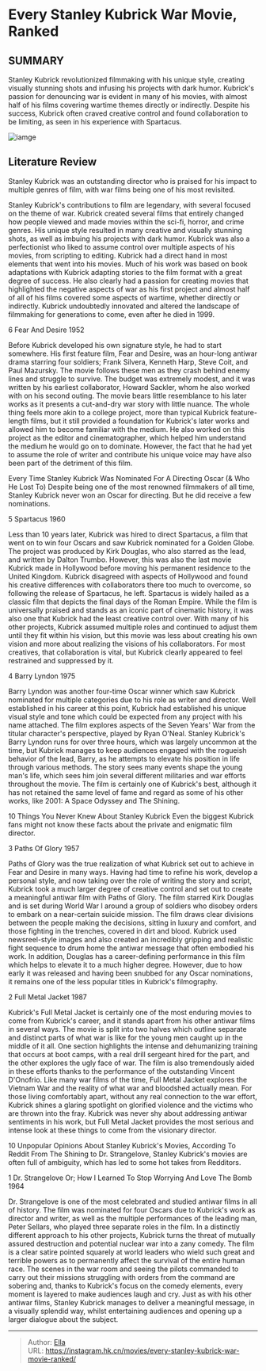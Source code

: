 # Every Stanley Kubrick War Movie, Ranked


## SUMMARY 


 Stanley Kubrick revolutionized filmmaking with his unique style, creating visually stunning shots and infusing his projects with dark humor. 
 Kubrick&#39;s passion for denouncing war is evident in many of his movies, with almost half of his films covering wartime themes directly or indirectly. 
 Despite his success, Kubrick often craved creative control and found collaboration to be limiting, as seen in his experience with Spartacus. 

![iamge](https://static1.srcdn.com/wordpress/wp-content/uploads/2024/01/stanley-kubrick-war-movies.jpg)

## Literature Review

Stanley Kubrick was an outstanding director who is praised for his impact to multiple genres of film, with war films being one of his most revisited.




Stanley Kubrick&#39;s contributions to film are legendary, with several focused on the theme of war. Kubrick created several films that entirely changed how people viewed and made movies within the sci-fi, horror, and crime genres. His unique style resulted in many creative and visually stunning shots, as well as imbuing his projects with dark humor. Kubrick was also a perfectionist who liked to assume control over multiple aspects of his movies, from scripting to editing. Kubrick had a direct hand in most elements that went into his movies.
Much of his work was based on book adaptations with Kubrick adapting stories to the film format with a great degree of success. He also clearly had a passion for creating movies that highlighted the negative aspects of war as his first project and almost half of all of his films covered some aspects of wartime, whether directly or indirectly. Kubrick undoubtedly innovated and altered the landscape of filmmaking for generations to come, even after he died in 1999.









 








 6  Fear And Desire 
1952
        

Before Kubrick developed his own signature style, he had to start somewhere. His first feature film, Fear and Desire, was an hour-long antiwar drama starring four soldiers; Frank Silvera, Kenneth Harp, Steve Coit, and Paul Mazursky. The movie follows these men as they crash behind enemy lines and struggle to survive. The budget was extremely modest, and it was written by his earliest collaborator, Howard Sackler, whom he also worked with on his second outing.
The movie bears little resemblance to his later works as it presents a cut-and-dry war story with little nuance. The whole thing feels more akin to a college project, more than typical Kubrick feature-length films, but it still provided a foundation for Kubrick&#39;s later works and allowed him to become familiar with the medium. He also worked on this project as the editor and cinematographer, which helped him understand the medium he would go on to dominate. However, the fact that he had yet to assume the role of writer and contribute his unique voice may have also been part of the detriment of this film.
            
 
 Every Time Stanley Kubrick Was Nominated For A Directing Oscar (&amp; Who He Lost To) 
Despite being one of the most renowned filmmakers of all time, Stanley Kubrick never won an Oscar for directing. But he did receive a few nominations.








 5  Spartacus 
1960


 







Less than 10 years later, Kubrick was hired to direct Spartacus, a film that went on to win four Oscars and saw Kubrick nominated for a Golden Globe. The project was produced by Kirk Douglas, who also starred as the lead, and written by Dalton Trumbo. However, this was also the last movie Kubrick made in Hollywood before moving his permanent residence to the United Kingdom. Kubrick disagreed with aspects of Hollywood and found his creative differences with collaborators there too much to overcome, so following the release of Spartacus, he left.
Spartacus is widely hailed as a classic film that depicts the final days of the Roman Empire. While the film is universally praised and stands as an iconic part of cinematic history, it was also one that Kubrick had the least creative control over. With many of his other projects, Kubrick assumed multiple roles and continued to adjust them until they fit within his vision, but this movie was less about creating his own vision and more about realizing the visions of his collaborators. For most creatives, that collaboration is vital, but Kubrick clearly appeared to feel restrained and suppressed by it.





 4  Barry Lyndon 
1975
        

Barry Lyndon was another four-time Oscar winner which saw Kubrick nominated for multiple categories due to his role as writer and director. Well established in his career at this point, Kubrick had established his unique visual style and tone which could be expected from any project with his name attached. The film explores aspects of the Seven Years&#39; War from the titular character&#39;s perspective, played by Ryan O&#39;Neal.
Stanley Kubrick&#39;s Barry Lyndon runs for over three hours, which was largely uncommon at the time, but Kubrick manages to keep audiences engaged with the rogueish behavior of the lead, Barry, as he attempts to elevate his position in life through various methods. The story sees many events shape the young man&#39;s life, which sees him join several different militaries and war efforts throughout the movie. The film is certainly one of Kubrick&#39;s best, although it has not retained the same level of fame and regard as some of his other works, like 2001: A Space Odyssey and The Shining.
            
 
 10 Things You Never Knew About Stanley Kubrick 
Even the biggest Kubrick fans might not know these facts about the private and enigmatic film director.








 3  Paths Of Glory 
1957
        

Paths of Glory was the true realization of what Kubrick set out to achieve in Fear and Desire in many ways. Having had time to refine his work, develop a personal style, and now taking over the role of writing the story and script, Kubrick took a much larger degree of creative control and set out to create a meaningful antiwar film with Paths of Glory. The film starred Kirk Douglas and is set during World War I around a group of soldiers who disobey orders to embark on a near-certain suicide mission.
The film draws clear divisions between the people making the decisions, sitting in luxury and comfort, and those fighting in the trenches, covered in dirt and blood. Kubrick used newsreel-style images and also created an incredibly gripping and realistic fight sequence to drum home the antiwar message that often embodied his work. In addition, Douglas has a career-defining performance in this film which helps to elevate it to a much higher degree. However, due to how early it was released and having been snubbed for any Oscar nominations, it remains one of the less popular titles in Kubrick&#39;s filmography.





 2  Full Metal Jacket 
1987
        

Kubrick&#39;s Full Metal Jacket is certainly one of the most enduring movies to come from Kubrick&#39;s career, and it stands apart from his other antiwar films in several ways. The movie is split into two halves which outline separate and distinct parts of what war is like for the young men caught up in the middle of it all. One section highlights the intense and dehumanizing training that occurs at boot camps, with a real drill sergeant hired for the part, and the other explores the ugly face of war.
The film is also tremendously aided in these efforts thanks to the performance of the outstanding Vincent D&#39;Onofrio. Like many war films of the time, Full Metal Jacket explores the Vietnam War and the reality of what war and bloodshed actually mean. For those living comfortably apart, without any real connection to the war effort, Kubrick shines a glaring spotlight on glorified violence and the victims who are thrown into the fray. Kubrick was never shy about addressing antiwar sentiments in his work, but Full Metal Jacket provides the most serious and intense look at these things to come from the visionary director.
            
 
 10 Unpopular Opinions About Stanley Kubrick&#39;s Movies, According To Reddit 
From The Shining to Dr. Strangelove, Stanley Kubrick&#39;s movies are often full of ambiguity, which has led to some hot takes from Redditors.








 1  Dr. Strangelove Or; How I Learned To Stop Worrying And Love The Bomb 
1964


 







Dr. Strangelove is one of the most celebrated and studied antiwar films in all of history. The film was nominated for four Oscars due to Kubrick&#39;s work as director and writer, as well as the multiple performances of the leading man, Peter Sellars, who played three separate roles in the film. In a distinctly different approach to his other projects, Kubrick turns the threat of mutually assured destruction and potential nuclear war into a zany comedy.
The film is a clear satire pointed squarely at world leaders who wield such great and terrible powers as to permanently affect the survival of the entire human race. The scenes in the war room and seeing the pilots commanded to carry out their missions struggling with orders from the command are sobering and, thanks to Kubrick&#39;s focus on the comedy elements, every moment is layered to make audiences laugh and cry. Just as with his other antiwar films, Stanley Kubrick manages to deliver a meaningful message, in a visually splendid way, whilst entertaining audiences and opening up a larger dialogue about the subject.

---

> Author: [Ella](https://instagram.hk.cn/)  
> URL: https://instagram.hk.cn/movies/every-stanley-kubrick-war-movie-ranked/  

